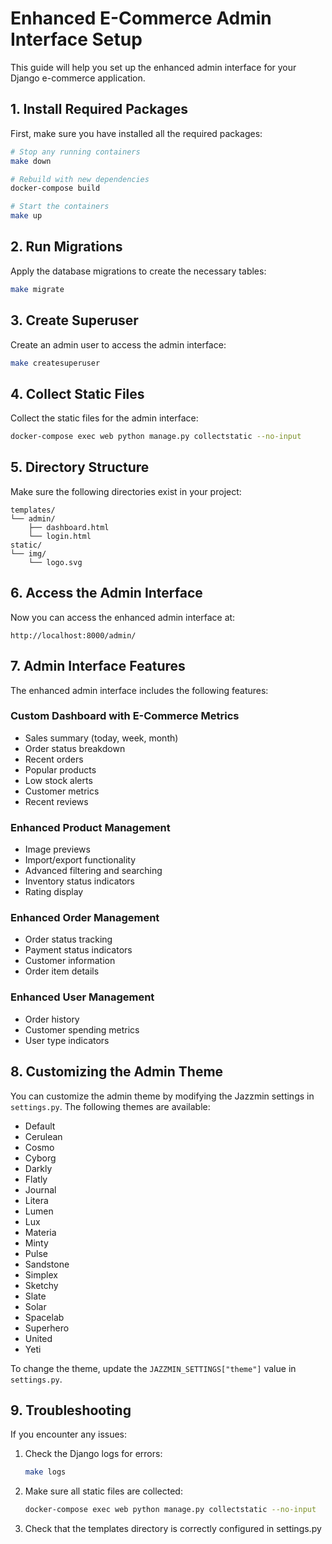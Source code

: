 # Enhanced E-Commerce Admin Interface Setup

This guide will help you set up the enhanced admin interface for your Django e-commerce application.

## 1. Install Required Packages

First, make sure you have installed all the required packages:

```bash
# Stop any running containers
make down

# Rebuild with new dependencies
docker-compose build

# Start the containers
make up
```

## 2. Run Migrations

Apply the database migrations to create the necessary tables:

```bash
make migrate
```

## 3. Create Superuser

Create an admin user to access the admin interface:

```bash
make createsuperuser
```

## 4. Collect Static Files

Collect the static files for the admin interface:

```bash
docker-compose exec web python manage.py collectstatic --no-input
```

## 5. Directory Structure

Make sure the following directories exist in your project:

```
templates/
└── admin/
    ├── dashboard.html
    └── login.html
static/
└── img/
    └── logo.svg
```

## 6. Access the Admin Interface

Now you can access the enhanced admin interface at:

```
http://localhost:8000/admin/
```

## 7. Admin Interface Features

The enhanced admin interface includes the following features:

### Custom Dashboard with E-Commerce Metrics
- Sales summary (today, week, month)
- Order status breakdown
- Recent orders
- Popular products
- Low stock alerts
- Customer metrics
- Recent reviews

### Enhanced Product Management
- Image previews
- Import/export functionality
- Advanced filtering and searching
- Inventory status indicators
- Rating display

### Enhanced Order Management
- Order status tracking
- Payment status indicators
- Customer information
- Order item details

### Enhanced User Management
- Order history
- Customer spending metrics
- User type indicators

## 8. Customizing the Admin Theme

You can customize the admin theme by modifying the Jazzmin settings in `settings.py`. The following themes are available:

- Default
- Cerulean
- Cosmo
- Cyborg
- Darkly
- Flatly
- Journal
- Litera
- Lumen
- Lux
- Materia
- Minty
- Pulse
- Sandstone
- Simplex
- Sketchy
- Slate
- Solar
- Spacelab
- Superhero
- United
- Yeti

To change the theme, update the `JAZZMIN_SETTINGS["theme"]` value in `settings.py`.

## 9. Troubleshooting

If you encounter any issues:

1. Check the Django logs for errors:
   ```bash
   make logs
   ```

2. Make sure all static files are collected:
   ```bash
   docker-compose exec web python manage.py collectstatic --no-input
   ```

3. Check that the templates directory is correctly configured in settings.py
